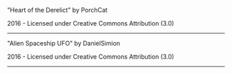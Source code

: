 "Heart of the Derelict"
by PorchCat

2016 - Licensed under
Creative Commons
Attribution (3.0)

---

"Alien Spaceship UFO"
by DanielSimion

2016 - Licensed under
Creative Commons
Attribution (3.0)

---

